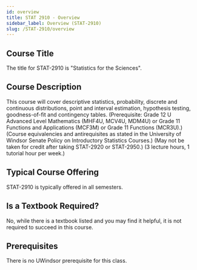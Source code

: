 ```yaml
---
id: overview
title: STAT 2910 - Overview
sidebar_label: Overview (STAT-2910)
slug: /STAT-2910/overview
---
```


## Course Title

The title for STAT-2910 is "Statistics for the Sciences".

## Course Description

This course will cover descriptive statistics, probability, discrete and continuous distributions, point and interval estimation, hypothesis testing, goodness-of-fit and contingency tables. (Prerequisite: Grade 12 U Advanced Level Mathematics (MHF4U, MCV4U, MDM4U) or Grade 11 Functions and Applications (MCF3M) or Grade 11 Functions (MCR3U).) (Course equivalencies and antirequisites as stated in the University of Windsor Senate Policy on Introductory Statistics Courses.) (May not be taken for credit after taking STAT-2920 or STAT-2950.) (3 lecture hours, 1 tutorial hour per week.)

## Typical Course Offering

STAT-2910 is typically offered in all semesters.

## Is a Textbook Required?

No, while there is a textbook listed and you may find it helpful, it is not required to succeed in this course.

## Prerequisites

There is no UWindsor prerequisite for this class.


